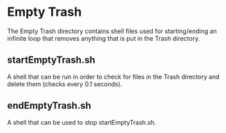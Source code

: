 # Empty Trash

The Empty Trash directory contains shell files used for starting/ending an infinite loop
that removes anything that is put in the Trash directory.

## startEmptyTrash.sh
A shell that can be run in order to check for files in the Trash directory and delete them
(checks every 0.1 seconds).

## endEmptyTrash.sh
A shell that can be used to stop startEmptyTrash.sh.
